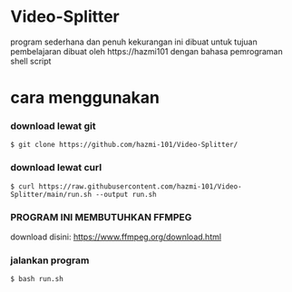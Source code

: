 # Video-Splitter
program sederhana dan penuh kekurangan ini dibuat untuk tujuan pembelajaran dibuat oleh https://hazmi101 dengan bahasa pemrograman shell script

# cara menggunakan
### download lewat git
`$ git clone https://github.com/hazmi-101/Video-Splitter/`
### download lewat curl
`$ curl https://raw.githubusercontent.com/hazmi-101/Video-Splitter/main/run.sh --output run.sh`
### PROGRAM INI MEMBUTUHKAN FFMPEG
download disini:
https://www.ffmpeg.org/download.html
### jalankan program
`$ bash run.sh`
